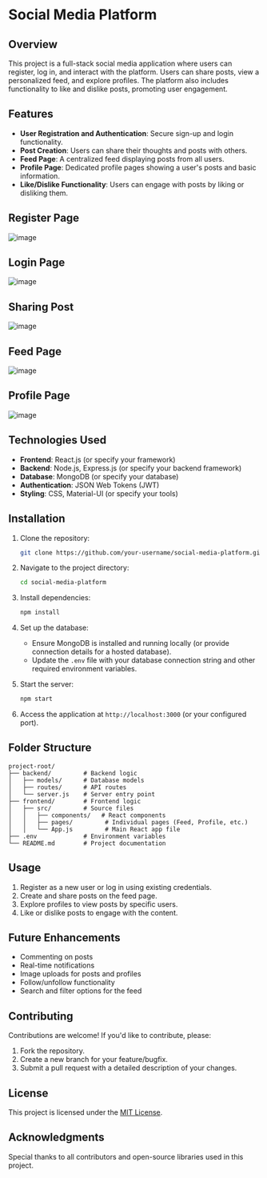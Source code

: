 # Social Media Platform

## Overview
This project is a full-stack social media application where users can register, log in, and interact with the platform. Users can share posts, view a personalized feed, and explore profiles. The platform also includes functionality to like and dislike posts, promoting user engagement.

## Features
- **User Registration and Authentication**: Secure sign-up and login functionality.
- **Post Creation**: Users can share their thoughts and posts with others.
- **Feed Page**: A centralized feed displaying posts from all users.
- **Profile Page**: Dedicated profile pages showing a user's posts and basic information.
- **Like/Dislike Functionality**: Users can engage with posts by liking or disliking them.

## Register Page
![image](https://github.com/user-attachments/assets/35833c51-8626-49c3-90b2-900e3dccaf4d)

## Login Page
![image](https://github.com/user-attachments/assets/5b3311f6-9f9c-41a8-8c2a-486fcf622c6a)

## Sharing Post
![image](https://github.com/user-attachments/assets/094b376e-f61b-4a6d-b831-e9b05f436d5a)

## Feed Page
![image](https://github.com/user-attachments/assets/bc6f9fb2-1868-475d-b4a3-e8949605b25e)


## Profile Page
![image](https://github.com/user-attachments/assets/ed137d4d-7132-4d1a-a686-b7f5aa206fed)

## Technologies Used
- **Frontend**: React.js (or specify your framework)
- **Backend**: Node.js, Express.js (or specify your backend framework)
- **Database**: MongoDB (or specify your database)
- **Authentication**: JSON Web Tokens (JWT)
- **Styling**: CSS, Material-UI (or specify your tools)

## Installation
1. Clone the repository:
   ```bash
   git clone https://github.com/your-username/social-media-platform.git
   ```

2. Navigate to the project directory:
   ```bash
   cd social-media-platform
   ```

3. Install dependencies:
   ```bash
   npm install
   ```

4. Set up the database:
   - Ensure MongoDB is installed and running locally (or provide connection details for a hosted database).
   - Update the `.env` file with your database connection string and other required environment variables.

5. Start the server:
   ```bash
   npm start
   ```

6. Access the application at `http://localhost:3000` (or your configured port).

## Folder Structure
```
project-root/
├── backend/         # Backend logic
│   ├── models/      # Database models
│   ├── routes/      # API routes
│   └── server.js    # Server entry point
├── frontend/        # Frontend logic
│   ├── src/         # Source files
│   │   ├── components/   # React components
│   │   ├── pages/         # Individual pages (Feed, Profile, etc.)
│   │   └── App.js         # Main React app file
├── .env             # Environment variables
└── README.md        # Project documentation
```

## Usage
1. Register as a new user or log in using existing credentials.
2. Create and share posts on the feed page.
3. Explore profiles to view posts by specific users.
4. Like or dislike posts to engage with the content.

## Future Enhancements
- Commenting on posts
- Real-time notifications
- Image uploads for posts and profiles
- Follow/unfollow functionality
- Search and filter options for the feed

## Contributing
Contributions are welcome! If you'd like to contribute, please:
1. Fork the repository.
2. Create a new branch for your feature/bugfix.
3. Submit a pull request with a detailed description of your changes.

## License
This project is licensed under the [MIT License](LICENSE).

## Acknowledgments
Special thanks to all contributors and open-source libraries used in this project.
